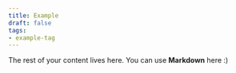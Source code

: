 ```yaml
---
title: Example 
draft: false
tags: 
- example-tag
--- 
```


The rest of your content lives here. You can use **Markdown** here :)